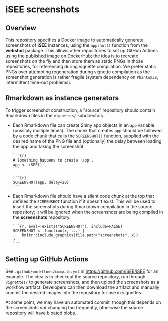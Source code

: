 # iSEE screenshots

## Overview 

This repository specifies a Docker image to automatically generate screenshots of **iSEE** instances,
using the `appshot()` function from the **webshot** package. 
This allows other repositories to set up GitHub Actions using [the published image on DockerHub](https://hub.docker.com/repository/docker/iseedevelopers/screenshots);
the idea is to recreate screenshots on the fly and then store them as static PNGs in those repositories, 
for referencing during vignette compilation.
We prefer static PNGs over attempting regeneration during vignette compilation 
as the screenshot generation is rather fragile (system dependency on `PhantomJS`, intermittent time-out problems). 

## Rmarkdown as instance generators 

To trigger screenshot construction, a "source" repository should contain Rmarkdown files in the `vignettes/` subdirectory.

- Each Rmarkdown file can create Shiny app objects in an `app` variable (possibly multiple times).
The chunk that creates `app` should be followed by a code chunk that calls the `SCREENSHOT()` function,
supplied with the desired name of the PNG file and (optionally) the delay between loading the app and taking the screenshot.

  ````
  ```{r}
  # Something happens to create 'app'.
  app <- iSEE()
  ```
  
  ```{r}
  SCREENSHOT(app, delay=20)
  ```
  ````

- Each Rmarkdown file should have a silent code chunk at the top that defines the `SCREENSHOT` function if it doesn't exist.
This will be used to insert the screenshots during Rmarkdown compilation in the source repository;
it will be ignored when the screenshots are being compiled in the **screenshots** repository.

  ````
  ```{r, eval=!exists("SCREENSHOT"), include=FALSE}
  SCREENSHOT <- function(x, ...) {
      knitr::include_graphics(file.path("screenshots", x))
  }
  ```
  ````

## Setting up GitHub Actions

See `.github/workflows/compile.yml` in https://github.com/iSEE/iSEE for an example.
The idea is to checkout the source repository, run through `vignettes/` to generate screenshots,
and then upload the screenshots as a workflow artifact.
Developers can then download the artifact and manually commit the desired images into the repository for use in vignettes.

At some point, we may have an automated commit,
though this depends on the screenshots _not_ changing too frequently,
otherwise the source repository will have bloated blobs.

